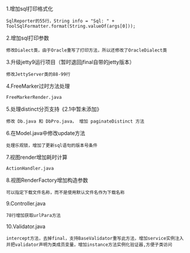 

1.增加sql打印格式化

	SqlReporter的55行，String info = "Sql: " + ToolSqlFormatter.format(String.valueOf(args[0]));

2.增加sql打印参数

	修改Dialect类，由于Oracle重写了打印方法，所以还修改了OracleDialect类
	
3.升级jetty9运行项目（暂时退回jfinal自带的jetty版本）
	
	修改JettyServer类的88-99行
	
4.FreeMarker过时方法处理

	FreeMarkerRender.java
	
5.处理distinct分页支持《2.1中暂未添加》

	修改 Db.java 和 DbPro.java， 增加 paginateDistinct 方法
	
6.在Model.java中修改update方法
	
	处理乐观锁，增加了更新sql语句的版本号条件
	
7.视图render增加耗时计算

	ActionHandler.java
	
8.视图RenderFactory增加构造参数

	可以指定下载文件名称，而不是使用默认文件名作为下载名称
	
9.Controller.java
	
	78行增加获取urlPara方法

10.Validator.java

	intercept方法，去掉final，支持BaseValidator重写此方法，增加service实例注入
	并把validator声明为类成员变量，增加instance方法实例化验证器,方便子类访问
	
	